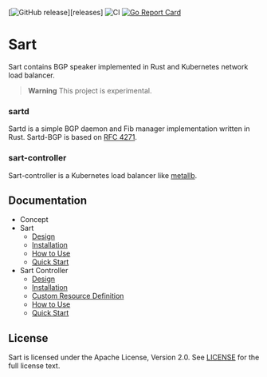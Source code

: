 [![GitHub release](https://img.shields.io/github/release/terassyi/sart.svg?maxAge=60)][releases]
![CI](https://github.com/terassyi/sart/workflows/CI/badge.svg)
[![Go Report Card](https://goreportcard.com/badge/github.com/terassyi/sart/controller)](https://goreportcard.com/report/github.com/terassyi/sart/controller)


# Sart

Sart contains BGP speaker implemented in Rust and Kubernetes network load balancer.

> **Warning**
> This project is experimental.

### sartd

Sartd is a simple BGP daemon and Fib manager implementation written in Rust.
Sartd-BGP is based on [RFC 4271](https://datatracker.ietf.org/doc/html/rfc4271).


### sart-controller

Sart-controller is a Kubernetes load balancer like [metallb](https://github.com/metallb/metallb).

## Documentation

- Concept
- Sart
  - [Design](docs/sartd/design.md)
  - [Installation](docs/sartd/install.md)
  - [How to Use](docs/sartd/how_to_use.md)
  - [Quick Start](docs/sartd/quick_start.md)
- Sart Controller
  - [Design](docs/controller/design.md)
  - [Installation](docs/controller/install.md)
  - [Custom Resource Definition](docs/controller/crd.md)
  - [How to Use](docs/controller/how_to_use.md)
  - [Quick Start](docs/controller/quick_start.md)

## License

Sart is licensed under the Apache License, Version 2.0. See [LICENSE](https://github.com/terassyi/sart/blob/main/LICENSE) for the full license text.
